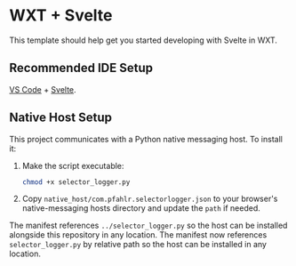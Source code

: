 # WXT + Svelte

This template should help get you started developing with Svelte in WXT.

## Recommended IDE Setup

[VS Code](https://code.visualstudio.com/) + [Svelte](https://marketplace.visualstudio.com/items?itemName=svelte.svelte-vscode).

## Native Host Setup

This project communicates with a Python native messaging host. To install it:

1. Make the script executable:
   ```bash
   chmod +x selector_logger.py
   ```
2. Copy `native_host/com.pfahlr.selectorlogger.json` to your browser's native-messaging hosts directory and update the `path` if needed.

The manifest references `../selector_logger.py` so the host can be installed alongside this repository in any location.
The manifest now references `selector_logger.py` by relative path so the host can be installed in any location.

